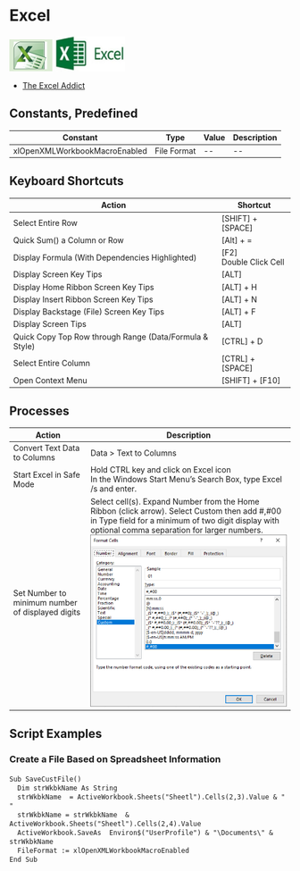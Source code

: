 # Excel

![Excel Logo 1](https://github.com/MikeMyers59/MikeMyers59/blob/main/Excel/Pics/Excel%20Logo%201.png) ![Excel Logo 2](https://github.com/MikeMyers59/MikeMyers59/blob/main/Excel/Pics/Excel%20Logo%202.png)  
- [The Excel Addict](http://www.theexceladdict.com/)

## Constants, Predefined 
| Constant | Type | Value | Description |  
| -- | -- | -- | -- |  
| xlOpenXMLWorkbookMacroEnabled | File Format | -- | -- |  

## Keyboard Shortcuts 
| Action | Shortcut |  
| -- | -- |  
| Select Entire Row |[SHIFT] + [SPACE] |  
| Quick Sum() a Column or Row|[Alt] + =  |  
| Display Formula (With Dependencies Highlighted)|[F2] <BR> Double Click Cell|  
| Display Screen Key Tips |[ALT] |  
| Display Home Ribbon Screen Key Tips |[ALT] + H |  
| Display Insert Ribbon Screen Key Tips |[ALT] + N |  
| Display Backstage (File) Screen Key Tips |[ALT] + F |  
| Display Screen Tips |[ALT] |  
| Quick Copy Top Row through Range (Data/Formula & Style)|[CTRL] + D |  
| Select Entire Column|[CTRL] + [SPACE] |  
| Open Context Menu|[SHIFT] + [F10] |

## Processes
| Action | Description |  
| -- | -- |  
| Convert Text Data to Columns|Data > Text to Columns |  
| Start Excel in Safe Mode|Hold CTRL key and click on Excel icon <br> In the Windows Start Menu’s Search Box, type Excel /s and enter. |  
| Set Number to minimum number of displayed digits|Select cell(s). Expand Number from the Home Ribbon (click arrow). Select Custom then add #,#00 in Type field for a minimum of two digit display with optional comma separation for larger numbers. <br> ![Process 01](https://github.com/MikeMyers59/MikeMyers59/blob/main/Excel/Pics/Process%2001.png) |  

## Script Examples
  
### Create a File Based on Spreadsheet Information
```vba
Sub SaveCustFile()  
  Dim strWkbkName As String  
  strWkbkName  = ActiveWorkbook.Sheets("Sheetl").Cells(2,3).Value & " "  
  strWkbkName = strWkbkName  & ActiveWorkbook.Sheets("Sheetl").Cells(2,4).Value  
  ActiveWorkbook.SaveAs  Environ$("UserProfile") & "\Documents\" & strWkbkName  
  FileFormat := xlOpenXMLWorkbookMacroEnabled  
End Sub
```
  
  
